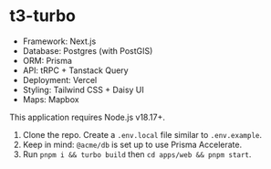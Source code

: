 # t3-turbo

- Framework: Next.js
- Database: Postgres (with PostGIS)
- ORM: Prisma
- API: tRPC + Tanstack Query
- Deployment: Vercel
- Styling: Tailwind CSS + Daisy UI
- Maps: Mapbox

This application requires Node.js v18.17+.

1. Clone the repo. Create a `.env.local` file similar to `.env.example`.
2. Keep in mind: `@acme/db` is set up to use Prisma Accelerate.
3. Run `pnpm i && turbo build` then `cd apps/web && pnpm start`.

